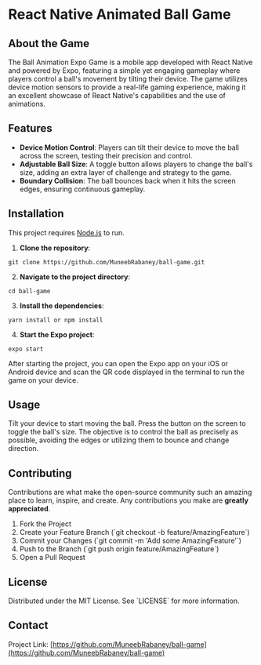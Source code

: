 # React Native Animated Ball Game

## About the Game

The Ball Animation Expo Game is a mobile app developed with React Native and powered by Expo, featuring a simple yet engaging gameplay where players control a ball's movement by tilting their device. The game utilizes device motion sensors to provide a real-life gaming experience, making it an excellent showcase of React Native's capabilities and the use of animations.

## Features

- **Device Motion Control**: Players can tilt their device to move the ball across the screen, testing their precision and control.
- **Adjustable Ball Size**: A toggle button allows players to change the ball's size, adding an extra layer of challenge and strategy to the game.
- **Boundary Collision**: The ball bounces back when it hits the screen edges, ensuring continuous gameplay.

## Installation

This project requires [Node.js](https://nodejs.org/) to run.

1. **Clone the repository**:

```git clone https://github.com/MuneebRabaney/ball-game.git```

2. **Navigate to the project directory**:

```cd ball-game```

3. **Install the dependencies**:

```yarn install or npm install ```

4. **Start the Expo project**:

``` expo start ```

After starting the project, you can open the Expo app on your iOS or Android device and scan the QR code displayed in the terminal to run the game on your device.

## Usage

Tilt your device to start moving the ball. Press the button on the screen to toggle the ball's size. The objective is to control the ball as precisely as possible, avoiding the edges or utilizing them to bounce and change direction.

## Contributing

Contributions are what make the open-source community such an amazing place to learn, inspire, and create. Any contributions you make are **greatly appreciated**.

1. Fork the Project
2. Create your Feature Branch (\`git checkout -b feature/AmazingFeature\`)
3. Commit your Changes (\`git commit -m 'Add some AmazingFeature'\`)
4. Push to the Branch (\`git push origin feature/AmazingFeature\`)
5. Open a Pull Request

## License

Distributed under the MIT License. See \`LICENSE\` for more information.

## Contact

Project Link: [https://github.com/MuneebRabaney/ball-game](https://github.com/MuneebRabaney/ball-game)
